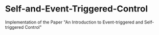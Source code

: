 # Self-and-Event-Triggered-Control
Implementation of the Paper "An Introduction to Event-triggered and Self-triggered Control"
